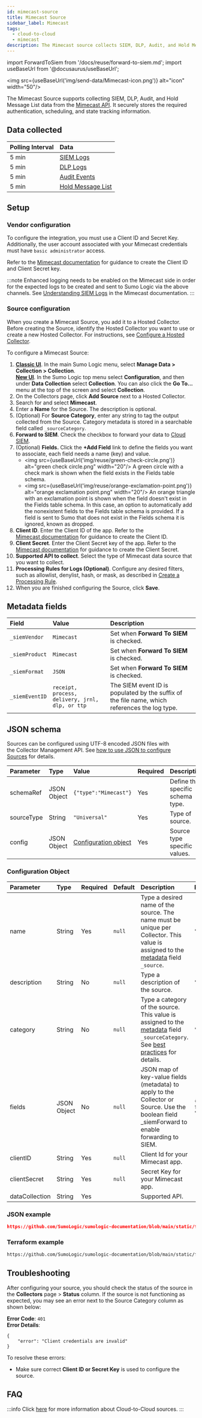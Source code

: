 ```yaml
---
id: mimecast-source
title: Mimecast Source
sidebar_label: Mimecast
tags:
  - cloud-to-cloud
  - mimecast
description: The Mimecast source collects SIEM, DLP, Audit, and Hold Message List data from the Mimecast API.
---
```


import ForwardToSiem from '/docs/reuse/forward-to-siem.md';
import useBaseUrl from '@docusaurus/useBaseUrl';

<img src={useBaseUrl('img/send-data/Mimecast-icon.png')} alt="icon" width="50"/>

The Mimecast Source supports collecting SIEM, DLP, Audit, and Hold Message List data from the [Mimecast API](https://developer.services.mimecast.com/apis). It securely stores the required authentication, scheduling, and state tracking information.

## Data collected

| Polling Interval | Data |
| :--- | :--- |
| 5 min |  [SIEM Logs](https://developer.services.mimecast.com/docs/threatssecurityeventsanddataforcg/1/routes/v1/siem/events/cg/get) |
| 5 min |  [DLP Logs](https://developer.services.mimecast.com/docs/securityevents/1/routes/api/dlp/get-logs/post) |
| 5 min |  [Audit Events](https://developer.services.mimecast.com/docs/auditevents/1/routes/api/audit/get-audit-events/post) |
| 5 min |  [Hold Message List](https://developer.services.mimecast.com/docs/cloudgateway/1/routes/api/gateway/get-hold-message-list/post) |

## Setup

### Vendor configuration

To configure the integration, you must use a Client ID and Secret Key. Additionally, the user account associated with your Mimecast credentials must have `basic administrator` access.

Refer to the [Mimecast documentation](https://developer.services.mimecast.com/api-overview#application-registration-credential-management) for guidance to create the Client ID and Client Secret key.

:::note
Enhanced logging needs to be enabled on the Mimecast side in order for the expected logs to be created and sent to Sumo Logic via the above channels. See [Understanding SIEM Logs](https://integrations.mimecast.com/documentation/tutorials/understanding-siem-logs/) in the Mimecast documentation.
:::

### Source configuration

When you create a Mimecast Source, you add it to a Hosted Collector. Before creating the Source, identify the Hosted Collector you want to use or create a new Hosted Collector. For instructions, see [Configure a Hosted Collector](/docs/send-data/hosted-collectors/configure-hosted-collector).

To configure a Mimecast Source:

1. [**Classic UI**](/docs/get-started/sumo-logic-ui-classic). In the main Sumo Logic menu, select **Manage Data > Collection > Collection**. <br/>[**New UI**](/docs/get-started/sumo-logic-ui). In the Sumo Logic top menu select **Configuration**, and then under **Data Collection** select **Collection**. You can also click the **Go To...** menu at the top of the screen and select **Collection**.
1. On the Collectors page, click **Add Source** next to a Hosted Collector.
1. Search for and select **Mimecast**.
1. Enter a **Name** for the Source. The description is optional.
1. (Optional) For **Source Category**, enter any string to tag the output collected from the Source. Category metadata is stored in a searchable field called `_sourceCategory`.
1. **Forward to SIEM**. Check the checkbox to forward your data to [Cloud SIEM](/docs/cse/). <br/><ForwardToSiem/>
1. (Optional) **Fields.** Click the **+Add Field** link to define the fields you want to associate, each field needs a name (key) and value.
   * <img src={useBaseUrl('img/reuse/green-check-circle.png')} alt="green check circle.png" width="20"/> A green circle with a check mark is shown when the field exists in the Fields table schema.
   * <img src={useBaseUrl('img/reuse/orange-exclamation-point.png')} alt="orange exclamation point.png" width="20"/> An orange triangle with an exclamation point is shown when the field doesn't exist in the Fields table schema. In this case, an option to automatically add the nonexistent fields to the Fields table schema is provided. If a field is sent to Sumo that does not exist in the Fields schema it is ignored, known as dropped. 
1. **Client ID**. Enter the Client ID of the app. Refer to the [Mimecast documentation](https://developer.services.mimecast.com/api-overview#application-registration-credential-management) for guidance to create the Client ID.
1. **Client Secret**. Enter the Client Secret key of the app. Refer to the [Mimecast documentation](https://developer.services.mimecast.com/api-overview#application-registration-credential-management) for guidance to create the Client Secret.
1. **Supported API to collect**. Select the type of Mimecast data source that you want to collect.
1. **Processing Rules for Logs (Optional)**. Configure any desired filters, such as allowlist, denylist, hash, or mask, as described in [Create a Processing Rule](/docs/send-data/collection/processing-rules/create-processing-rule).
1. When you are finished configuring the Source, click **Save**.

## Metadata fields

| Field | Value | Description |
| :--- | :--- | :--- |
| `_siemVendor` | `Mimecast` | Set when **Forward To SIEM** is checked. |
| `_siemProduct` | `Mimecast` | Set when **Forward To SIEM** is checked. |
| `_siemFormat` | `JSON` | Set when **Forward To SIEM** is checked. |
| `_siemEventID` | `receipt, process, delivery, jrnl, dlp, or ttp` | The SIEM event ID is populated by the suffix of the file name, which references the log type. |

## JSON schema

Sources can be configured using UTF-8 encoded JSON files with the Collector Management API. See [how to use JSON to configure Sources](/docs/send-data/use-json-configure-sources) for details. 

| Parameter | Type | Value | Required | Description |
|:--|:--|:--|:--|:--|
| schemaRef | JSON Object  | `{"type":"Mimecast"}` | Yes | Define the specific schema type. |
| sourceType | String | `"Universal"` | Yes | Type of source. |
| config | JSON Object | [Configuration object](#configuration-object) | Yes | Source type specific values. |

### Configuration Object

| Parameter | Type | Required | Default | Description | Example |
|:--|:--|:--|:--|:--|:--|
| name | String | Yes | `null` | Type a desired name of the source. The name must be unique per Collector. This value is assigned to the [metadata](/docs/search/get-started-with-search/search-basics/built-in-metadata) field `_source`. | `"mySource"` |
| description | String | No | `null` | Type a description of the source. | `"Testing source"`
| category | String | No | `null` | Type a category of the source. This value is assigned to the [metadata](/docs/search/get-started-with-search/search-basics/built-in-metadata) field `_sourceCategory`. See [best practices](/docs/send-data/best-practices) for details. | `"mySource/test"`
| fields | JSON Object | No | `null` | JSON map of key-value fields (metadata) to apply to the Collector or Source. Use the boolean field _siemForward to enable forwarding to SIEM.|`{"_siemForward": false, "fieldA": "valueA"}` |
| clientID | String | Yes | `null` | Client Id for your Mimecast app. |  |
| clientSecret | String | Yes | `null`| Secret Key for your Mimecast app. |  |
| dataCollection | String | Yes |  | Supported API. |  |

### JSON example

```json reference
https://github.com/SumoLogic/sumologic-documentation/blob/main/static/files/c2c/mimecast/example.json
```

### Terraform example

```sh reference
https://github.com/SumoLogic/sumologic-documentation/blob/main/static/files/c2c/mimecast/example.tf
```

## Troubleshooting

After configuring your source, you should check the status of the source in the **Collectors** page > **Status** column. If the source is not functioning as expected, you may see an error next to the Source Category column as shown below: 

**Error Code**: `401` <br />
**Error Details**:
```
{
    "error": "Client credentials are invalid"
}
```

To resolve these errors:
- Make sure correct **Client ID or Secret Key** is used to configure the source.

## FAQ

:::info
Click [here](/docs/c2c/info) for more information about Cloud-to-Cloud sources.
:::
